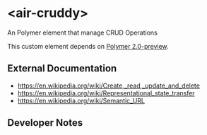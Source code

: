 # \<air-cruddy\>

An Polymer element that manage CRUD Operations

This custom element depends on [Polymer 2.0-preview](https://github.com/polymer/polymer/tree/2.0-preview).


## External Documentation
* https://en.wikipedia.org/wiki/Create,_read,_update_and_delete
* https://en.wikipedia.org/wiki/Representational_state_transfer
* https://en.wikipedia.org/wiki/Semantic_URL


## Developer Notes

 
 
 